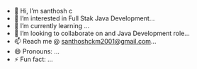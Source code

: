 - 👋 Hi, I’m santhosh c
- 👀 I’m interested in Full Stak Java Development...
- 🌱 I’m currently learning ...
- 💞️ I’m looking to collaborate on and Java Development role...
- 📫 Reach me @ santhoshckm2001@gmail.com...
- 😄 Pronouns: ...
- ⚡ Fun fact: ...

<!---
kundan723/kundan723 is a ✨ special ✨ repository because its `README.md` (this file) appears on your GitHub profile.
You can click the Preview link to take a look at your changes.
--->
